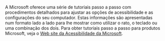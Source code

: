A Microsoft oferece uma série de tutoriais passo a passo com procedimentos detalhados para ajustar as opções de acessibilidade e as configurações do seu computador. Estas informações são apresentadas num formato lado a lado para lhe mostrar como utilizar o rato, o teclado ou uma combinação dos dois. Para obter tutoriais passo a passo para produtos Microsoft, veja o [Web site da Acessibilidade da Microsoft](http://go.microsoft.com/fwlink/?LinkId=8431).

<!--HONumber=Jun16_HO4-->


